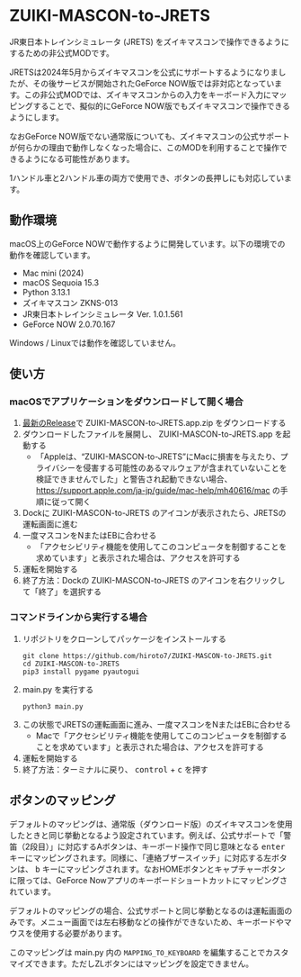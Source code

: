 # ZUIKI-MASCON-to-JRETS

JR東日本トレインシミュレータ (JRETS) をズイキマスコンで操作できるようにするための非公式MODです。

JRETSは2024年5月からズイキマスコンを公式にサポートするようになりましたが、その後サービスが開始されたGeForce NOW版では非対応となっています。この非公式MODでは、ズイキマスコンからの入力をキーボード入力にマッピングすることで、擬似的にGeForce NOW版でもズイキマスコンで操作できるようにします。

なおGeForce NOW版でない通常版についても、ズイキマスコンの公式サポートが何らかの理由で動作しなくなった場合に、このMODを利用することで操作できるようになる可能性があります。

1ハンドル車と2ハンドル車の両方で使用でき、ボタンの長押しにも対応しています。

## 動作環境

macOS上のGeForce NOWで動作するように開発しています。以下の環境での動作を確認しています。

- Mac mini (2024)
- macOS Sequoia 15.3
- Python 3.13.1
- ズイキマスコン ZKNS-013
- JR東日本トレインシミュレータ Ver. 1.0.1.561
- GeForce NOW 2.0.70.167

Windows / Linuxでは動作を確認していません。

## 使い方

### macOSでアプリケーションをダウンロードして開く場合

1. [最新のRelease](https://github.com/hiroto7/ZUIKI-MASCON-to-JRETS/releases/latest)で ZUIKI-MASCON-to-JRETS.app.zip をダウンロードする
2. ダウンロードしたファイルを展開し、 ZUIKI-MASCON-to-JRETS.app を起動する
   - 「Appleは、“ZUIKI-MASCON-to-JRETS”にMacに損害を与えたり、プライバシーを侵害する可能性のあるマルウェアが含まれていないことを検証できませんでした」と警告され起動できない場合、 https://support.apple.com/ja-jp/guide/mac-help/mh40616/mac の手順に従って開く
3. Dockに ZUIKI-MASCON-to-JRETS のアイコンが表示されたら、JRETSの運転画面に進む
4. 一度マスコンをNまたはEBに合わせる
   - 「アクセシビリティ機能を使用してこのコンピュータを制御することを求めています」と表示された場合は、アクセスを許可する
5. 運転を開始する
6. 終了方法：Dockの ZUIKI-MASCON-to-JRETS のアイコンを右クリックして「終了」を選択する

### コマンドラインから実行する場合

1. リポジトリをクローンしてパッケージをインストールする
   ```
   git clone https://github.com/hiroto7/ZUIKI-MASCON-to-JRETS.git
   cd ZUIKI-MASCON-to-JRETS
   pip3 install pygame pyautogui
   ```
2. main.py を実行する
   ```
   python3 main.py
   ```
3. この状態でJRETSの運転画面に進み、一度マスコンをNまたはEBに合わせる
   - Macで「アクセシビリティ機能を使用してこのコンピュータを制御することを求めています」と表示された場合は、アクセスを許可する
4. 運転を開始する
5. 終了方法：ターミナルに戻り、 <kbd>control</kbd> + <kbd>c</kbd> を押す

## ボタンのマッピング

デフォルトのマッピングは、通常版（ダウンロード版）のズイキマスコンを使用したときと同じ挙動となるよう設定されています。例えば、公式サポートで「警笛（2段目）」に対応するAボタンは、キーボード操作で同じ意味となる <kbd>enter</kbd> キーにマッピングされます。同様に、「連絡ブザースイッチ」に対応する左ボタンは、 <kbd>b</kbd> キーにマッピングされます。なおHOMEボタンとキャプチャーボタンに限っては、GeForce Nowアプリのキーボードショートカットにマッピングされています。

デフォルトのマッピングの場合、公式サポートと同じ挙動となるのは運転画面のみです。メニュー画面では左右移動などの操作ができないため、キーボードやマウスを使用する必要があります。

このマッピングは main.py 内の `MAPPING_TO_KEYBOARD` を編集することでカスタマイズできます。ただしZLボタンにはマッピングを設定できません。
